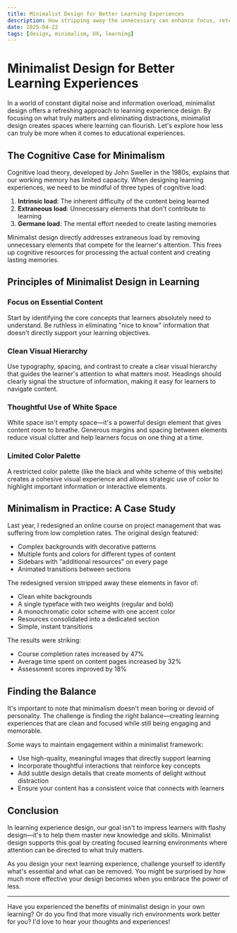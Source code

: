 ```yaml
---
title: Minimalist Design for Better Learning Experiences
description: How stripping away the unnecessary can enhance focus, retention, and overall learning outcomes.
date: 2025-04-22
tags: [design, minimalism, UX, learning]
---
```


# Minimalist Design for Better Learning Experiences

In a world of constant digital noise and information overload, minimalist design offers a refreshing approach to learning experience design. By focusing on what truly matters and eliminating distractions, minimalist design creates spaces where learning can flourish. Let's explore how less can truly be more when it comes to educational experiences.

## The Cognitive Case for Minimalism

Cognitive load theory, developed by John Sweller in the 1980s, explains that our working memory has limited capacity. When designing learning experiences, we need to be mindful of three types of cognitive load:

1. **Intrinsic load**: The inherent difficulty of the content being learned
2. **Extraneous load**: Unnecessary elements that don't contribute to learning
3. **Germane load**: The mental effort needed to create lasting memories

Minimalist design directly addresses extraneous load by removing unnecessary elements that compete for the learner's attention. This frees up cognitive resources for processing the actual content and creating lasting memories.

## Principles of Minimalist Design in Learning

### Focus on Essential Content

Start by identifying the core concepts that learners absolutely need to understand. Be ruthless in eliminating "nice to know" information that doesn't directly support your learning objectives.

### Clean Visual Hierarchy

Use typography, spacing, and contrast to create a clear visual hierarchy that guides the learner's attention to what matters most. Headings should clearly signal the structure of information, making it easy for learners to navigate content.

### Thoughtful Use of White Space

White space isn't empty space—it's a powerful design element that gives content room to breathe. Generous margins and spacing between elements reduce visual clutter and help learners focus on one thing at a time.

### Limited Color Palette

A restricted color palette (like the black and white scheme of this website) creates a cohesive visual experience and allows strategic use of color to highlight important information or interactive elements.

## Minimalism in Practice: A Case Study

Last year, I redesigned an online course on project management that was suffering from low completion rates. The original design featured:

- Complex backgrounds with decorative patterns
- Multiple fonts and colors for different types of content
- Sidebars with "additional resources" on every page
- Animated transitions between sections

The redesigned version stripped away these elements in favor of:

- Clean white backgrounds
- A single typeface with two weights (regular and bold)
- A monochromatic color scheme with one accent color
- Resources consolidated into a dedicated section
- Simple, instant transitions

The results were striking:
- Course completion rates increased by 47%
- Average time spent on content pages increased by 32%
- Assessment scores improved by 18%

## Finding the Balance

It's important to note that minimalism doesn't mean boring or devoid of personality. The challenge is finding the right balance—creating learning experiences that are clean and focused while still being engaging and memorable.

Some ways to maintain engagement within a minimalist framework:

- Use high-quality, meaningful images that directly support learning
- Incorporate thoughtful interactions that reinforce key concepts
- Add subtle design details that create moments of delight without distraction
- Ensure your content has a consistent voice that connects with learners

## Conclusion

In learning experience design, our goal isn't to impress learners with flashy design—it's to help them master new knowledge and skills. Minimalist design supports this goal by creating focused learning environments where attention can be directed to what truly matters.

As you design your next learning experience, challenge yourself to identify what's essential and what can be removed. You might be surprised by how much more effective your design becomes when you embrace the power of less.

---

Have you experienced the benefits of minimalist design in your own learning? Or do you find that more visually rich environments work better for you? I'd love to hear your thoughts and experiences!
